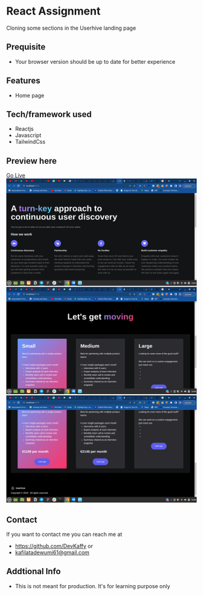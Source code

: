 # React Assignment
Cloning some sections in the Userhive landing page

## Prequisite
- Your browser version should be up to date for better experience

## Features
- Home page

## Tech/framework used
- Reactjs
- Javascript
- TailwindCss

## Preview here
[Go Live](https://react-map-components.netlify.app/)
![screenshot](/public/png/Screenshot%20from%202023-02-08%2015-53-16.png)
![screenshot](/public/png/Screenshot%20from%202023-02-08%2015-54-28.png)
![screenshot](/public/png/Screenshot%20from%202023-02-08%2015-54-42.png)


## Contact
If you want to contact me you can reach me at
- https://github.com/DevKaffy or
- kafilatadewumi61@gmail.com

## Addtional Info
- This is not meant for production. It's for learning purpose only
